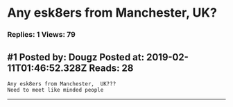 # Any esk8ers from Manchester, UK?

### Replies: 1 Views: 79

## \#1 Posted by: Dougz Posted at: 2019-02-11T01:46:52.328Z Reads: 28

```
Any esk8ers from Manchester,  UK???
Need to meet like minded people
```

---
